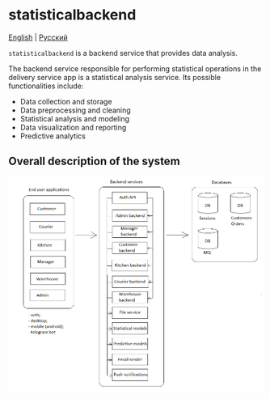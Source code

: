 # statisticalbackend

[English](statisticalbackend.md) | [Русский](statisticalbackend.ru.md)

`statisticalbackend` is a backend service that provides data analysis.

The backend service responsible for performing statistical operations in the delivery service app is a statistical analysis service. Its possible functionalities include:

- Data collection and storage
- Data preprocessing and cleaning
- Statistical analysis and modeling
- Data visualization and reporting
- Predictive analytics

## Overall description of the system 

![system_overall](../img/system_overall.png)
